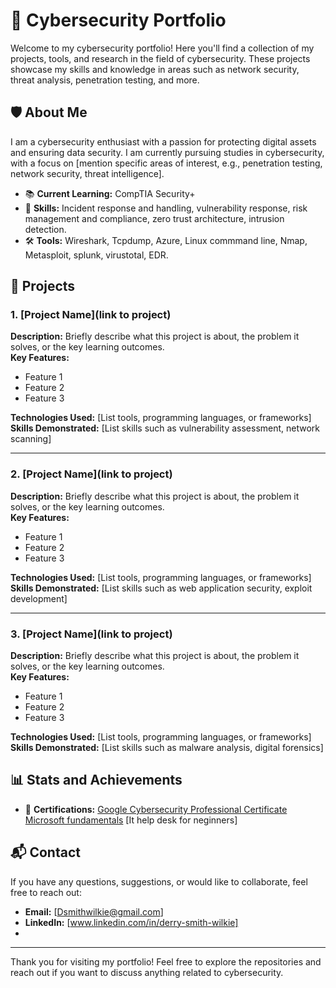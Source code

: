 # 🚀 Cybersecurity Portfolio

Welcome to my cybersecurity portfolio! Here you'll find a collection of my projects, tools, and research in the field of cybersecurity. These projects showcase my skills and knowledge in areas such as network security, threat analysis, penetration testing, and more.

## 🛡️ About Me

I am a cybersecurity enthusiast with a passion for protecting digital assets and ensuring data security. I am currently pursuing studies in cybersecurity, with a focus on [mention specific areas of interest, e.g., penetration testing, network security, threat intelligence].

- 📚 **Current Learning:** CompTIA Security+
- 🧠 **Skills:** Incident response and handling, vulnerability response, risk management and compliance, zero trust architecture, intrusion detection.
- 🛠️ **Tools:** Wireshark, Tcpdump, Azure, Linux commmand line, Nmap, Metasploit, splunk, virustotal, EDR.

## 📂 Projects

### 1. [Project Name](link to project)
**Description:** Briefly describe what this project is about, the problem it solves, or the key learning outcomes.  
**Key Features:**
- Feature 1
- Feature 2
- Feature 3

**Technologies Used:** [List tools, programming languages, or frameworks]  
**Skills Demonstrated:** [List skills such as vulnerability assessment, network scanning]

---

### 2. [Project Name](link to project)
**Description:** Briefly describe what this project is about, the problem it solves, or the key learning outcomes.  
**Key Features:**
- Feature 1
- Feature 2
- Feature 3

**Technologies Used:** [List tools, programming languages, or frameworks]  
**Skills Demonstrated:** [List skills such as web application security, exploit development]

---

### 3. [Project Name](link to project)
**Description:** Briefly describe what this project is about, the problem it solves, or the key learning outcomes.  
**Key Features:**
- Feature 1
- Feature 2
- Feature 3

**Technologies Used:** [List tools, programming languages, or frameworks]  
**Skills Demonstrated:** [List skills such as malware analysis, digital forensics]

## 📊 Stats and Achievements

- 🥇 **Certifications:** [Google Cybersecurity Professional Certificate](https://coursera.org/share/6372766bef41ddc62d4228860ece5d39)
                          [Microsoft fundamentals](https://learn.microsoft.com/api/credentials/share/en-us/derrysmithwilkie-4184/90EFC77AF04E51D4?sharingId=ED38EFC6BC5EF6AE)
                           [It help desk for neginners]
  

## 📬 Contact

If you have any questions, suggestions, or would like to collaborate, feel free to reach out:

- **Email:** [Dsmithwilkie@gmail.com]
- **LinkedIn:** [www.linkedin.com/in/derry-smith-wilkie]
- 

---

Thank you for visiting my portfolio! Feel free to explore the repositories and reach out if you want to discuss anything related to cybersecurity.
